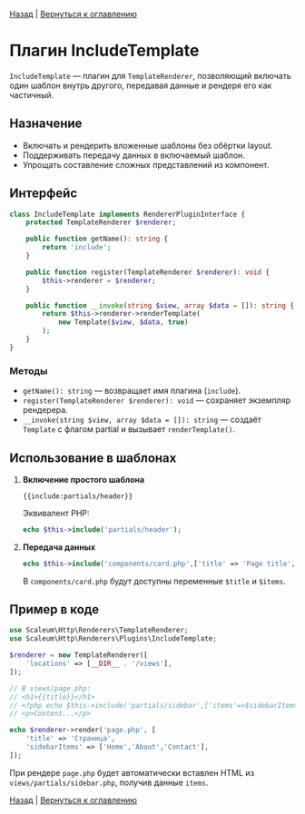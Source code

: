 [Назад](../template-renderer.md) | [Вернуться к оглавлению](../../../../index.md)
# Плагин IncludeTemplate

`IncludeTemplate` — плагин для `TemplateRenderer`, позволяющий включать один шаблон внутрь другого, передавая данные и рендеря его как частичный.

## Назначение

- Включать и рендерить вложенные шаблоны без обёртки layout.
- Поддерживать передачу данных в включаемый шаблон.
- Упрощать составление сложных представлений из компонент.

## Интерфейс

```php
class IncludeTemplate implements RendererPluginInterface {
    protected TemplateRenderer $renderer;

    public function getName(): string {
        return 'include';
    }

    public function register(TemplateRenderer $renderer): void {
        $this->renderer = $renderer;
    }

    public function __invoke(string $view, array $data = []): string {
        return $this->renderer->renderTemplate(
            new Template($view, $data, true)
        );
    }
}
```

### Методы

- `getName(): string` — возвращает имя плагина (`include`).
- `register(TemplateRenderer $renderer): void` — сохраняет экземпляр рендерера.
- `__invoke(string $view, array $data = []): string` — создаёт `Template` с флагом partial и вызывает `renderTemplate()`.

## Использование в шаблонах

1. **Включение простого шаблона**
   ```twig
   {{include:partials/header}}
   ```
   Эквивалент PHP:
   ```php
   echo $this->include('partials/header');
   ```

2. **Передача данных**
   ```php
   echo $this->include('components/card.php',['title' => 'Page title', 'items' => [...]]);
   ```
   В `components/card.php` будут доступны переменные `$title` и `$items`.

## Пример в коде

```php
use Scaleum\Http\Renderers\TemplateRenderer;
use Scaleum\Http\Renderers\Plugins\IncludeTemplate;

$renderer = new TemplateRenderer([
    'locations' => [__DIR__ . '/views'],
]);

// В views/page.php:
// <h1>{{title}}</h1>
// <?php echo $this->include('partials/sidebar',['items'=>$sidebarItems??[]]); ?>
// <p>Content...</p>

echo $renderer->render('page.php', [
    'title' => 'Страница',
    'sidebarItems' => ['Home','About','Contact'],
]);
```

При рендере `page.php` будет автоматически вставлен HTML из `views/partials/sidebar.php`, получив данные `items`.

[Назад](../template-renderer.md) | [Вернуться к оглавлению](../../../../index.md)